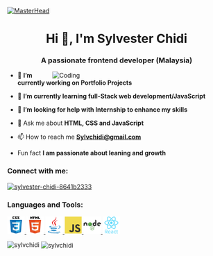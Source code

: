 [![MasterHead](https://www.digitalsolutionservices.com/img/services/web%20development.gif?alt=media&token=91c0c7b2-93c3-4029-b011-1a8703c5730d)](https://sylvchidi.io)
<h1 align="center">Hi 👋, I'm Sylvester Chidi</h1>
<h3 align="center">A passionate frontend developer (Malaysia)</h3>
<img align="right" alt="Coding" width="400" src= "https://camo.githubusercontent.com/ebcb5a7353c2591b2cbf11fd706c523609f3449721b6de55b0c8d69ca62154ee/68747470733a2f2f6d69726f2e6d656469756d2e636f6d2f76322f726573697a653a6669743a313336302f302a37513379765349765f7430696f4a2d5a2e676966">

- 🔭 **I’m currently working on Portfolio Projects**

- 🌱 **I’m currently learning full-Stack web development/JavaScript**

- 🤝 **I’m looking for help with Internship to enhance my skills**

- 💬 Ask me about **HTML, CSS and JavaScript**

- 📫 How to reach me **Sylvchidi@gmail.com**
- Fun fact **I am passionate about leaning and growth**
<h3 align="left">Connect with me:</h3>
<p align="left">
<a href="https://linkedin.com/in/sylvester-chidi-8641b2333" target="blank"><img align="center" src="https://raw.githubusercontent.com/rahuldkjain/github-profile-readme-generator/master/src/images/icons/Social/linked-in-alt.svg" alt="sylvester-chidi-8641b2333" height="30" width="40" /></a></p>

<h3 align="left">Languages and Tools:</h3>
<p align="left"> <a href="https://www.w3schools.com/css/" target="_blank" rel="noreferrer"> <img src="https://raw.githubusercontent.com/devicons/devicon/master/icons/css3/css3-original-wordmark.svg" alt="css3" width="40" height="40"/> </a> <a href="https://www.w3.org/html/" target="_blank" rel="noreferrer"> <img src="https://raw.githubusercontent.com/devicons/devicon/master/icons/html5/html5-original-wordmark.svg" alt="html5" width="40" height="40"/> </a> <a href="https://www.java.com" target="_blank" rel="noreferrer"> <img src="https://raw.githubusercontent.com/devicons/devicon/master/icons/java/java-original.svg" alt="java" width="40" height="40"/> </a> <a href="https://developer.mozilla.org/en-US/docs/Web/JavaScript" target="_blank" rel="noreferrer"> <img src="https://raw.githubusercontent.com/devicons/devicon/master/icons/javascript/javascript-original.svg" alt="javascript" width="40" height="40"/> </a> <a href="https://nodejs.org" target="_blank" rel="noreferrer"> <img src="https://raw.githubusercontent.com/devicons/devicon/master/icons/nodejs/nodejs-original-wordmark.svg" alt="nodejs" width="40" height="40"/> </a> <a href="https://reactjs.org/" target="_blank" rel="noreferrer"> <img src="https://raw.githubusercontent.com/devicons/devicon/master/icons/react/react-original-wordmark.svg" alt="react" width="40" height="40"/> </a> </p>

<p><img align="left" src="https://github-readme-stats.vercel.app/api/top-langs?username=sylvchidi&show_icons=true&locale=en&layout=compact" alt="sylvchidi" /></p>

<p>&nbsp;<img align="center" src="https://github-readme-stats.vercel.app/api?username=sylvchidi&show_icons=true&locale=en" alt="sylvchidi" /></p>
